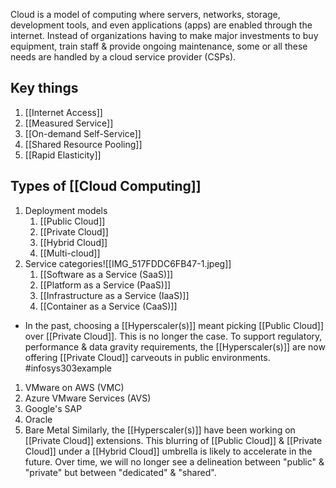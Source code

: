 Cloud is a model of computing where servers, networks, storage, development tools, and even applications (apps) are enabled through the internet. Instead of organizations having to make major investments to buy equipment, train staff & provide ongoing maintenance, some or all these needs are handled by a cloud service provider (CSPs).

## Key things
1. [[Internet Access]]
2. [[Measured Service]]
3. [[On-demand Self-Service]]
4. [[Shared Resource Pooling]]
5. [[Rapid Elasticity]]

## Types of [[Cloud Computing]]
1. Deployment models
	1. [[Public Cloud]]
	2. [[Private Cloud]]
	3. [[Hybrid Cloud]]
	4. [[Multi-cloud]]
2. Service categories![[IMG_517FDDC6FB47-1.jpeg]]
	1. [[Software as a Service (SaaS)]]
	2. [[Platform as a Service (PaaS)]]
	3. [[Infrastructure as a Service (IaaS)]]
	4. [[Container as a Service (CaaS)]]

- In the past, choosing a [[Hyperscaler(s)]] meant picking [[Public Cloud]] over [[Private Cloud]]. This is no longer the case. To support regulatory, performance & data gravity requirements, the [[Hyperscaler(s)]] are now offering [[Private Cloud]] carveouts in public environments. 
#infosys303example 
1. VMware on AWS (VMC)
2. Azure VMware Services (AVS)
3. Google's SAP
4. Oracle
5. Bare Metal
Similarly, the [[Hyperscaler(s)]] have been working on [[Private Cloud]] extensions. This blurring of [[Public Cloud]] & [[Private Cloud]] under a [[Hybrid Cloud]] umbrella is likely to accelerate in the future. Over time, we will no longer see a delineation between "public" & "private" but between "dedicated" & "shared".

